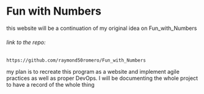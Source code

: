 # Fun with Numbers 

this website will be a continuation of my original idea on Fun_with_Numbers
###### *link to the repo*: 
    https://github.com/raymond50romero/Fun_with_Numbers

my plan is to recreate this program as a website and implement agile practices as well as proper DevOps. I will be documenting the whole project to have a record of the whole thing 